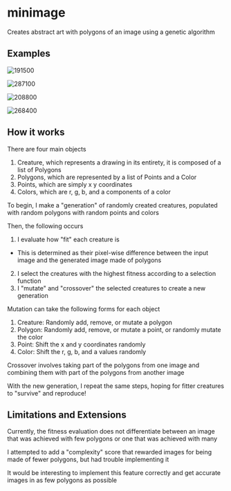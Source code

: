 # minimage
 Creates abstract art with polygons of an image using a genetic algorithm
 
 ## Examples
 


 ![191500](https://user-images.githubusercontent.com/8213365/177219120-0668d825-b019-4693-b1ce-d75ec90e0940.svg)
 
 ![287100](https://user-images.githubusercontent.com/8213365/177219132-14584709-fff5-44d9-a038-1f6b8bf968be.svg)

![208800](https://user-images.githubusercontent.com/8213365/177219144-ea60d120-abde-4e2b-9c80-2f4a3b184cc4.svg)

 ![268400](https://user-images.githubusercontent.com/8213365/177219158-64561323-35ff-4e2b-8600-df6193afb101.svg)

 
 ## How it works
 
 There are four main objects
 1) Creature, which represents a drawing in its entirety, it is composed of a list of Polygons
 2) Polygons, which are represented by a list of Points and a Color
 3) Points, which are simply x y coordinates
 4) Colors, which are r, g, b, and a components of a color

To begin, I make a "generation" of randomly created creatures, populated with random polygons with random points and colors

Then, the following occurs

1) I evaluate how "fit" each creature is
- This is determined as their pixel-wise difference between the input image and the generated image made of polygons
2) I select the creatures with the highest fitness according to a selection function
3) I "mutate" and "crossover" the selected creatures to create a new generation


Mutation can take the following forms for each object
1) Creature: Randomly add, remove, or mutate a polygon
2) Polygon: Randomly add, remove, or mutate a point, or randomly mutate the color
3) Point: Shift the x and y coordinates randomly
4) Color: Shift the r, g, b, and a values randomly

Crossover involves taking part of the polygons from one image and combining them with part of the polygons from another image

With the new generation, I repeat the same steps, hoping for fitter creatures to "survive" and reproduce!
 

## Limitations and Extensions

Currently, the fitness evaluation does not differentiate between an image that was achieved with few polygons or one that was achieved with many

I attempted to add a "complexity" score that rewarded images for being made of fewer polygons, but had trouble implementing it

It would be interesting to implement this feature correctly and get accurate images in as few polygons as possible

